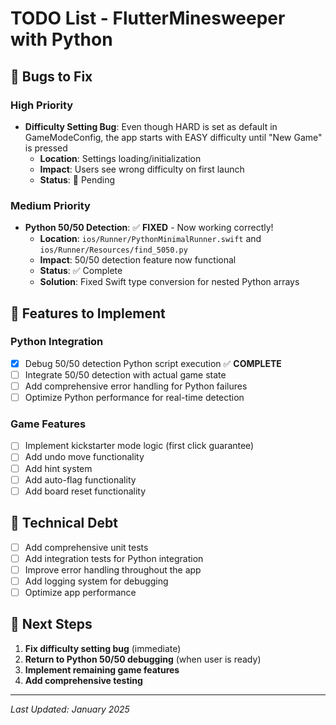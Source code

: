 # TODO List - FlutterMinesweeper with Python

## 🐛 Bugs to Fix

### High Priority
- **Difficulty Setting Bug**: Even though HARD is set as default in GameModeConfig, the app starts with EASY difficulty until "New Game" is pressed
  - **Location**: Settings loading/initialization
  - **Impact**: Users see wrong difficulty on first launch
  - **Status**: 🔴 Pending

### Medium Priority
- **Python 50/50 Detection**: ✅ **FIXED** - Now working correctly!
  - **Location**: `ios/Runner/PythonMinimalRunner.swift` and `ios/Runner/Resources/find_5050.py`
  - **Impact**: 50/50 detection feature now functional
  - **Status**: ✅ Complete
  - **Solution**: Fixed Swift type conversion for nested Python arrays

## 🚀 Features to Implement

### Python Integration
- [x] Debug 50/50 detection Python script execution ✅ **COMPLETE**
- [ ] Integrate 50/50 detection with actual game state
- [ ] Add comprehensive error handling for Python failures
- [ ] Optimize Python performance for real-time detection

### Game Features
- [ ] Implement kickstarter mode logic (first click guarantee)
- [ ] Add undo move functionality
- [ ] Add hint system
- [ ] Add auto-flag functionality
- [ ] Add board reset functionality

## 📝 Technical Debt

- [ ] Add comprehensive unit tests
- [ ] Add integration tests for Python integration
- [ ] Improve error handling throughout the app
- [ ] Add logging system for debugging
- [ ] Optimize app performance

## 🎯 Next Steps

1. **Fix difficulty setting bug** (immediate)
2. **Return to Python 50/50 debugging** (when user is ready)
3. **Implement remaining game features**
4. **Add comprehensive testing**

---

*Last Updated: January 2025* 